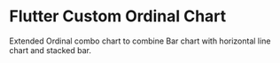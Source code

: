 # Flutter Custom Ordinal Chart

Extended Ordinal combo chart to combine Bar chart with horizontal line chart and stacked bar.

